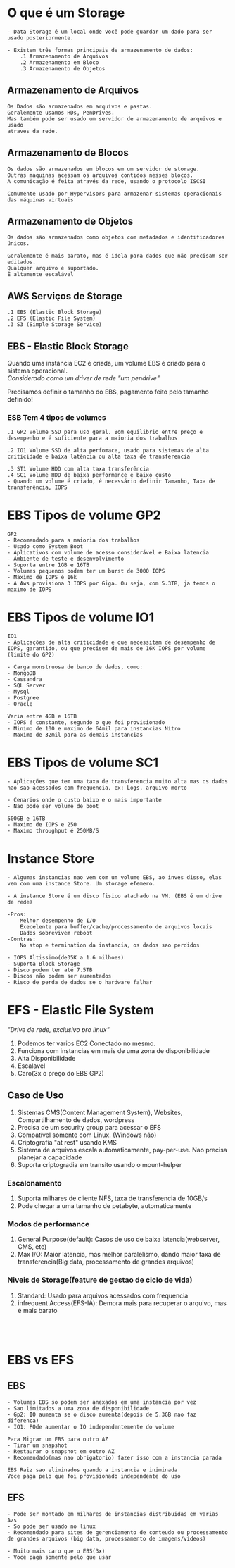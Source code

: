 # O que é um Storage

    - Data Storage é um local onde você pode guardar um dado para ser usado posteriormente.

    - Existem três formas principais de armazenamento de dados:
        .1 Armazenamento de Arquivos
        .2 Armazenamento em Bloco
        .3 Armazenamento de Objetos

## Armazenamento de Arquivos
    Os Dados são armazenados em arquivos e pastas.
    Geralemente usamos HDs, PenDrives.
    Mas também pode ser usado um servidor de armazenamento de arquivos e usado
    atraves da rede.

## Armazenamento de Blocos
    Os dados são armazenados em blocos em um servidor de storage.
    Outras maquinas acessam os arquivos contidos nesses blocos.
    A comunicação é feita através da rede, usando o protocolo ISCSI

    Comumente usado por Hypervisors para armazenar sistemas operacionais das máquinas virtuais  

## Armazenamento de Objetos
    Os dados são armazenados como objetos com metadados e identificadores únicos.

    Geralemente é mais barato, mas é idela para dados que não precisam ser editados.
    Qualquer arquivo é suportado. 
    É altamente escalável

## AWS Serviços de Storage 
    .1 EBS (Elastic Block Storage)
    .2 EFS (Elastic File System)
    .3 S3 (Simple Storage Service)

## EBS - Elastic Block Storage 
Quando uma instância EC2 é criada, um volume EBS é criado para o sistema operacional. <br>
*Considerado como um driver de rede "um pendrive"*

Precisamos definir o tamanho do EBS, pagamento feito pelo tamanho definido!

### ESB Tem 4 tipos de volumes
    .1 GP2 Volume SSD para uso geral. Bom equilibrio entre preço e desempenho e é suficiente para a maioria dos trabalhos

    .2 IO1 Volume SSD de alta perfomace, usado para sistemas de alta criticidade e baixa latência ou alta taxa de transferencia

    .3 ST1 Volume HDD com alta taxa transferência
    .4 SC1 Volume HDD de baixa performance e baixo custo
    - Quando um volume é criado, é necessário definir Tamanho, Taxa de transferência, IOPS

# EBS Tipos de volume GP2
    GP2
    - Recomendado para a maioria dos trabalhos
    - Usado como System Boot
    - Aplicativos com volume de acesso considerável e Baixa latencia
    - Ambiente de teste e desenvolvimento
    - Suporta entre 1GB e 16TB
    - Volumes pequenos podem ter um burst de 3000 IOPS
    - Maximo de IOPS é 16k
    - A Aws provisiona 3 IOPS por Giga. Ou seja, com 5.3TB, ja temos o maximo de IOPS

    
# EBS Tipos de volume IO1
    IO1
    - Aplicações de alta criticidade e que necessitam de desempenho de IOPS, garantido, ou que precisem de mais de 16K IOPS por volume (limite do GP2)

    - Carga monstruosa de banco de dados, como:
    - MongoDB
    - Cassandra
    - SQL Server
    - Mysql
    - Postgree
    - Oracle

    Varia entre 4GB e 16TB
    - IOPS é constante, segundo o que foi provisionado
    - Minimo de 100 e maximo de 64mil para instancias Nitro
    - Maximo de 32mil para as demais instancias

# EBS Tipos de volume SC1
    - Aplicações que tem uma taxa de transferencia muito alta mas os dados nao sao acessados com frequencia, ex: Logs, arquivo morto

    - Cenarios onde o custo baixo e o mais importante
    - Nao pode ser volume de boot

    500GB e 16TB 
    - Maximo de IOPS e 250
    - Maximo throughput é 250MB/S

# Instance Store
    - Algumas instancias nao vem com um volume EBS, ao inves disso, elas vem com uma instance Store. Um storage efemero.

    - A instance Store é um disco fisico atachado na VM. (EBS é um drive de rede)

    -Pros: 
        Melhor desempenho de I/O
        Execelente para buffer/cache/processamento de arquivos locais
        Dados sobrevivem reboot
    -Contras:
        No stop e termination da instancia, os dados sao perdidos
    
    - IOPS Altissimo(de35K a 1.6 milhoes)
    - Suporta Block Storage
    - Disco podem ter até 7.5TB
    - Discos não podem ser aumentados
    - Risco de perda de dados se o hardware falhar

# EFS - Elastic File System
*"Drive de rede, exclusivo pro linux"*

1. Podemos ter varios EC2 Conectado no mesmo.
2. Funciona com instancias em mais de uma zona de disponibilidade
3. Alta Disponibilidade
4. Escalavel
5. Caro(3x o preço do EBS GP2)

## Caso de Uso
 1. Sistemas CMS(Content Management System), Websites, Compartilhamento de dados, wordpress
 2. Precisa de um security group para acessar o EFS
 3. Compatível somente com Linux. (Windows não)
 4. Criptografia "at rest" usando KMS
 5. Sistema de arquivos escala automaticamente, pay-per-use. Nao precisa planejar a capacidade
 6. Suporta criptogradia em transito usando o mount-helper

 ### Escalonamento
 1. Suporta milhares de cliente NFS, taxa de transferencia de 10GB/s
 2. Pode chegar a uma tamanho de petabyte, automaticamente
 ### Modos de performance
 1. General Purpose(default): Casos de uso de baixa latencia(webserver, CMS, etc)
 2. Max I/O: Maior latencia, mas melhor paralelismo, dando maior taxa de transferencia(Big data, processamento de grandes arquivos)
 ### Niveis de Storage(feature de gestao de ciclo de vida)
1. Standard: Usado para arquivos acessados com frequencia
2. infrequent Access(EFS-IA): Demora mais para recuperar o arquivo, mas é mais barato

<br></br>
# EBS vs EFS

## EBS
    - Volumes EBS so podem ser anexados em uma instancia por vez
    - Sao limitados a uma zona de disponibilidade
    - Gp2: IO aumenta se o disco aumenta(depois de 5.3GB nao faz diferenca)
    - IO1: POde aumentar o IO independentemente do volume

    Para Migrar um EBS para outro AZ
    - Tirar um snapshot
    - Restaurar o snapshot em outro AZ
    - Recomendado(mas nao obrigatorio) fazer isso com a instancia parada

    EBS Raiz sao eliminados quando a instancia e iniminada
    Voce paga pelo que foi provisionado independente do uso
    
## EFS    
    - Pode ser montado em milhares de instancias distribuidas em varias Azs
    - So pode ser usado no linux
    - Recomendado para sites de gerenciamento de conteudo ou processamento de grandes arquivos (big data, processamento de imagens/videos)

    - Muito mais caro que o EBS(3x)
    - Você paga somente pelo que usar
